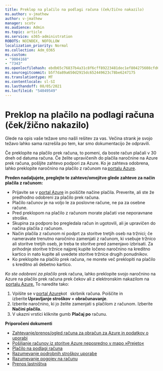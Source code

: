 ```yaml
---
title: Preklop na plačilo na podlagi računa (ček/žično nakazilo)
ms.author: v-jmathew
author: v-jmathew
manager: scotv
ms.audience: Admin
ms.topic: article
ms.service: o365-administration
ROBOTS: NOINDEX, NOFOLLOW
localization_priority: Normal
ms.collection: Adm_O365
ms.custom:
- "9004168"
- "7343"
ms.openlocfilehash: ebdb65c76837b4a31c8f6cff89223481dec1ef804275608cfd60986a4f089204
ms.sourcegitcommit: b5f7da89a650d2915dc652449623c78be6247175
ms.translationtype: MT
ms.contentlocale: sl-SI
ms.lasthandoff: 08/05/2021
ms.locfileid: "54049549"
---
```

# <a name="switch-to-pay-by-invoice-chequewire-transfer"></a>Preklop na plačilo na podlagi računa (ček/žično nakazilo)

Glede na opis vaše težave smo našli rešitev za vas. Večina strank je svojo težavo lahko sama razrešila po tem, kar smo dokumentacijo že odpravili.

Če preklopite na plačilo prek računa, to pomeni, da boste račun plačali v 30 dneh od datuma računa. Če želite upravičenih do plačila naročnine na Azure prek računa, pošljite zahtevo podpori za Azure. Ko je zahteva odobrena, lahko preklopite naročnino na plačilo z računom na [portalu Azure](https://portal.azure.com/).

**Preden nadaljujete, preglejte te zahteve/omejitve glede zahteve za način plačila z računom:**

- Prijavite se v [portal Azure](https://portal.azure.com/) in poiščite načine plačila. Preverite, ali ste že predhodno odobreni za plačilo prek računa.
- Plačilo računov je na voljo le za poslovne račune, ne pa za osebne račune.
- Pred preklopom na plačilo z računom morate plačati vse neporavnane stroške.
- Skupina za podporo bo pregledala račun in ugotovili, ali je upravičen do načina plačila z računom.
- Način plačila z računom ni podprt za storitve tretjih oseb na tržnici; če nameravate trenutno naročnino zamenjati z računom, ki vsebuje tržnico ali storitve tretjih oseb, je treba te storitve pred zamenjavo izbrisati. Za prihodnje storitve tržnice najprej kupite ločeno naročnino na kreditno kartico in nato kupite ali uvedete storitve tržnice drugih ponudnikov.
- Ko preklopite na plačilo prek računa, ne morete več preklopiti na plačilo s kreditno ali debetno kartico.

*Ko ste odobreni za plačilo* prek računa, lahko preklopite svojo naročnino na Azure na plačilo prek računa prek čekov ali z elektronskim nakazilom na  [portalu Azure.](https://portal.azure.com/)
To naredite tako:

1. Vpišite se v [portal Azure](https://portal.azure.com/)kot   skrbnik računa. Poiščite in izberite **Upravljanje stroškov + obračunavanje**.
2. Izberite naročnino, ki jo želite zamenjati s plačilom z računom. Izberite **Načini plačila.**
3. V ukazni vrstici kliknite gumb **Plačaj po** računu.

**Priporočeni dokumenti**

- [Zahtevanje/prenos/ogled računa za obračun za Azure in podatkov o uporabi](https://docs.microsoft.com/azure/billing/billing-download-azure-invoice-daily-usage-date)
- [Pošiljanje računov iz storitve Azure neposredno v mapo »Prejeto«](https://docs.microsoft.com/azure/billing/billing-download-azure-invoice-daily-usage-date)
- [Plačilo na podlagi računa](https://docs.microsoft.com/azure/billing/billing-how-to-pay-by-invoice)
- [Razumevanje podrobnih stroškov uporabe](https://docs.microsoft.com/azure/billing/billing-understand-your-bill)
- [Razumevanje pogojev na računu](https://docs.microsoft.com/azure/billing/billing-understand-your-invoice)
- [Prenos lastništva](https://docs.microsoft.com/azure/billing/billing-subscription-transfer)
